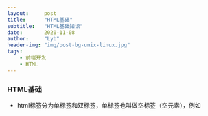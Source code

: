```yaml
---
layout:     post
title:      "HTML基础"
subtitle:   "HTML基础知识"
date:       2020-11-08
author:     "Lyb"
header-img: "img/post-bg-unix-linux.jpg"
tags:
    - 前端开发
    - HTML
---
```


### HTML基础

+  html标签分为单标签和双标签，单标签也叫做空标签（空元素），例如<br/>
